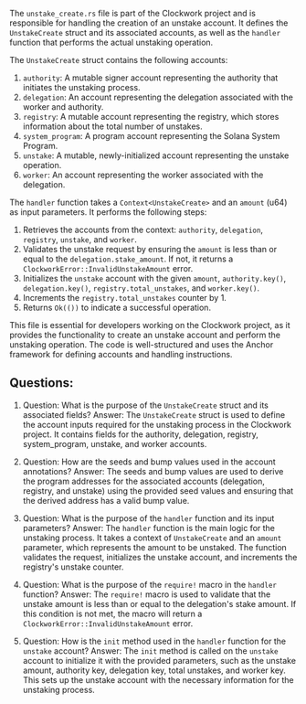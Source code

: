 The `unstake_create.rs` file is part of the Clockwork project and is responsible for handling the creation of an unstake account. It defines the `UnstakeCreate` struct and its associated accounts, as well as the `handler` function that performs the actual unstaking operation.

The `UnstakeCreate` struct contains the following accounts:

1. `authority`: A mutable signer account representing the authority that initiates the unstaking process.
2. `delegation`: An account representing the delegation associated with the worker and authority.
3. `registry`: A mutable account representing the registry, which stores information about the total number of unstakes.
4. `system_program`: A program account representing the Solana System Program.
5. `unstake`: A mutable, newly-initialized account representing the unstake operation.
6. `worker`: An account representing the worker associated with the delegation.

The `handler` function takes a `Context<UnstakeCreate>` and an `amount` (u64) as input parameters. It performs the following steps:

1. Retrieves the accounts from the context: `authority`, `delegation`, `registry`, `unstake`, and `worker`.
2. Validates the unstake request by ensuring the `amount` is less than or equal to the `delegation.stake_amount`. If not, it returns a `ClockworkError::InvalidUnstakeAmount` error.
3. Initializes the `unstake` account with the given `amount`, `authority.key()`, `delegation.key()`, `registry.total_unstakes`, and `worker.key()`.
4. Increments the `registry.total_unstakes` counter by 1.
5. Returns `Ok(())` to indicate a successful operation.

This file is essential for developers working on the Clockwork project, as it provides the functionality to create an unstake account and perform the unstaking operation. The code is well-structured and uses the Anchor framework for defining accounts and handling instructions.

## Questions:

1. Question: What is the purpose of the `UnstakeCreate` struct and its associated fields?
   Answer: The `UnstakeCreate` struct is used to define the account inputs required for the unstaking process in the Clockwork project. It contains fields for the authority, delegation, registry, system_program, unstake, and worker accounts.

2. Question: How are the seeds and bump values used in the account annotations?
   Answer: The seeds and bump values are used to derive the program addresses for the associated accounts (delegation, registry, and unstake) using the provided seed values and ensuring that the derived address has a valid bump value.

3. Question: What is the purpose of the `handler` function and its input parameters?
   Answer: The `handler` function is the main logic for the unstaking process. It takes a context of `UnstakeCreate` and an `amount` parameter, which represents the amount to be unstaked. The function validates the request, initializes the unstake account, and increments the registry's unstake counter.

4. Question: What is the purpose of the `require!` macro in the `handler` function?
   Answer: The `require!` macro is used to validate that the unstake amount is less than or equal to the delegation's stake amount. If this condition is not met, the macro will return a `ClockworkError::InvalidUnstakeAmount` error.

5. Question: How is the `init` method used in the `handler` function for the `unstake` account?
   Answer: The `init` method is called on the `unstake` account to initialize it with the provided parameters, such as the unstake amount, authority key, delegation key, total unstakes, and worker key. This sets up the unstake account with the necessary information for the unstaking process.
